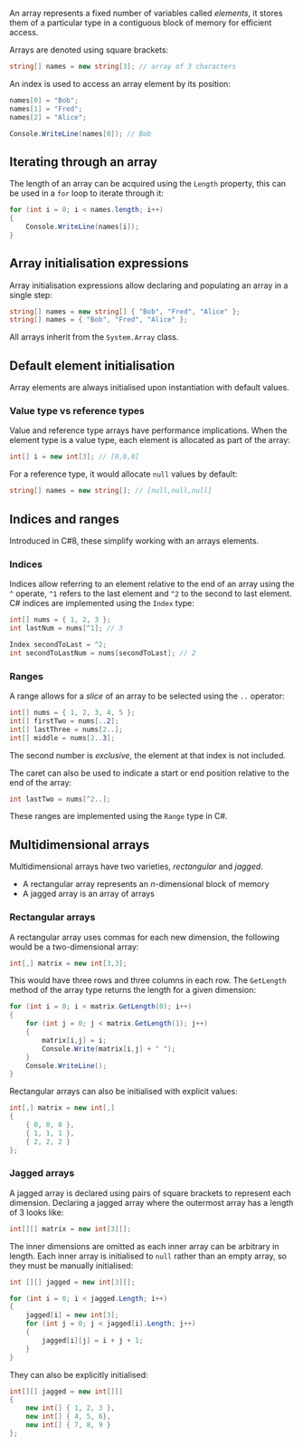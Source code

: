 An array represents a fixed number of variables called *elements*, it stores them of a particular type in a contiguous block of memory for efficient access.

Arrays are denoted using square brackets:

```c#
string[] names = new string[3]; // array of 3 characters
```

An index is used to access an array element by its position:

```c#
names[0] = "Bob";
names[1] = "Fred";
names[2] = "Alice";

Console.WriteLine(names[0]); // Bob
```

## Iterating through an array
The length of an array can be acquired using the `Length` property, this can be used in a `for` loop to iterate through it:

```c#
for (int i = 0; i < names.length; i++) 
{
	Console.WriteLine(names[i]);
}
```

## Array initialisation expressions
Array initialisation expressions allow declaring and populating an array in a single step:

```c#
string[] names = new string[] { "Bob", "Fred", "Alice" };
string[] names = { "Bob", "Fred", "Alice" };
```

All arrays inherit from the `System.Array` class.

## Default element initialisation
Array elements are always initialised upon instantiation with default values.

### Value type vs reference types
Value and reference type arrays have performance implications. When the element type is a value type, each element is allocated as part of the array:

```c#
int[] i = new int[3]; // [0,0,0]
```

For a reference type, it would allocate `null` values by default:

```c#
string[] names = new string[]; // [null,null,null]
```

## Indices and ranges
Introduced in C#8, these simplify working with an arrays elements.

### Indices
Indices allow referring to an element relative to the end of an array using the `^` operate, `^1` refers to the last element and `^2` to the second to last element. C# indices are implemented using the `Index` type:

```c#
int[] nums = { 1, 2, 3 };
int lastNum = nums[^1]; // 3

Index secondToLast = ^2;
int secondToLastNum = nums[secondToLast]; // 2
```

### Ranges
A range allows for a *slice* of an array to be selected using the `..` operator:

```c#
int[] nums = { 1, 2, 3, 4, 5 };
int[] firstTwo = nums[..2];
int[] lastThree = nums[2..];
int[] middle = nums[2..3];
```

The second number is *exclusive*, the element at that index is not included.

The caret can also be used to indicate a start or end position relative to the end of the array:

```c#
int lastTwo = nums[^2..];
```

These ranges are implemented using the `Range` type in C#.

## Multidimensional arrays
Multidimensional arrays have two varieties, *rectangular* and *jagged*.

- A rectangular array represents an *n*-dimensional block of memory
- A jagged array is an array of arrays

### Rectangular arrays
A rectangular array uses commas for each new dimension, the following would be a two-dimensional array:

```c#
int[,] matrix = new int[3,3];
```

This would have three rows and three columns in each row. The `GetLength` method of the array type returns the length for a given dimension:

```c#
for (int i = 0; i < matrix.GetLength(0); i++)
{
	for (int j = 0; j < matrix.GetLength(1); j++)
	{
		matrix[i,j] = i;
		Console.Write(matrix[i,j] + " ");
	}
	Console.WriteLine();
}
```

Rectangular arrays can also be initialised with explicit values:

```c#
int[,] matrix = new int[,]
{
	{ 0, 0, 0 },
	{ 1, 1, 1 },
	{ 2, 2, 2 }
};
```

### Jagged arrays
A jagged array is declared using pairs of square brackets to represent each dimension. Declaring a jagged array where the outermost array has a length of 3 looks like:

```c#
int[][] matrix = new int[3][];
```

The inner dimensions are omitted as each inner array can be arbitrary in length. Each inner array is initialised to `null` rather than an empty array, so they must be manually initialised:

```c#
int [][] jagged = new int[3][];

for (int i = 0; i < jagged.Length; i++)
{
	jagged[i] = new int[3];
	for (int j = 0; j < jagged[i].Length; j++)
	{
		jagged[i][j] = i + j + 1;
	}
}
```

They can also be explicitly initialised:

```c#
int[][] jagged = new int[][]
{
	new int[] { 1, 2, 3 },
	new int[] { 4, 5, 6},
	new int[] { 7, 8, 9 }
};
```

